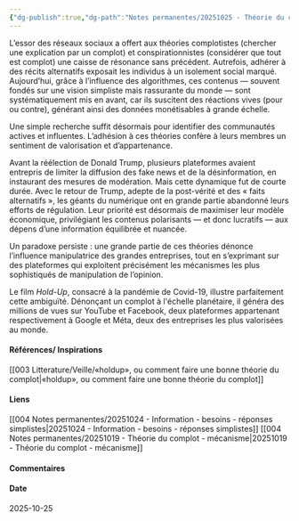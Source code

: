 ```yaml
---
{"dg-publish":true,"dg-path":"Notes permanentes/20251025 - Théorie du complot - influence des réseaux sociaux.md","permalink":"/notes-permanentes/20251025-theorie-du-complot-influence-des-reseaux-sociaux/","dgPassFrontmatter":true}
---
```


L’essor des réseaux sociaux a offert aux théories complotistes (chercher une explication par un complot) et conspirationnistes (considérer que tout est complot) une caisse de résonance sans précédent. Autrefois, adhérer à des récits alternatifs exposait les individus à un isolement social marqué. Aujourd’hui, grâce à l’influence des algorithmes, ces contenus — souvent fondés sur une vision simpliste mais rassurante du monde — sont systématiquement mis en avant, car ils suscitent des réactions vives (pour ou contre), générant ainsi des données monétisables à grande échelle.

Une simple recherche suffit désormais pour identifier des communautés actives et influentes. L’adhésion à ces théories confère à leurs membres un sentiment de valorisation et d’appartenance.

Avant la réélection de Donald Trump, plusieurs plateformes avaient entrepris de limiter la diffusion des fake news et de la désinformation, en instaurant des mesures de modération. Mais cette dynamique fut de courte durée. Avec le retour de Trump, adepte de la post-vérité et des « faits alternatifs », les géants du numérique ont en grande partie abandonné leurs efforts de régulation. Leur priorité est désormais de maximiser leur modèle économique, privilégiant les contenus polarisants — et donc lucratifs — aux dépens d’une information équilibrée et nuancée.

Un paradoxe persiste : une grande partie de ces théories dénonce l’influence manipulatrice des grandes entreprises, tout en s’exprimant sur des plateformes qui exploitent précisément les mécanismes les plus sophistiqués de manipulation de l’opinion.

Le film _Hold-Up_, consacré à la pandémie de Covid-19, illustre parfaitement cette ambiguïté. Dénonçant un complot à l'échelle planétaire, il généra des millions de vues sur YouTube et Facebook, deux plateformes appartenant respectivement à Google et Méta, deux des entreprises les plus valorisées au monde.

#### Références/ Inspirations
[[003 Litterature/Veille/«holdup», ou comment faire une bonne théorie du complot\|«holdup», ou comment faire une bonne théorie du complot]]

#### Liens
[[004 Notes permanentes/20251024 - Information - besoins - réponses simplistes\|20251024 - Information - besoins - réponses simplistes]]
[[004 Notes permanentes/20251019 - Théorie du complot - mécanisme\|20251019 - Théorie du complot - mécanisme]]

#### Commentaires



#### Date
2025-10-25
